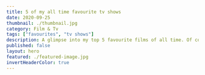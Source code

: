 ```yaml
---
title: 5 of my all time favourite tv shows
date: 2020-09-25
thumbnail: ./thumbnail.jpg
category: Film & Tv
tags: ["favourites", "tv shows"]
description: A glimpse into my top 5 favourite films of all time. Of course they are subject to change but that's just human nature.
published: false
layout: hero
featured: ./featured-image.jpg
invertHeaderColor: true
---
```

